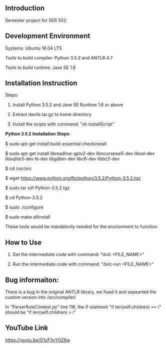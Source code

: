 ## Introduction
Semester project for SER 502

## Development Environment
Systems: Ubuntu 16.04 LTS

Tools to build compiler: Python 3.5.2 and ANTLR 4.7

Tools to build runtime: Jave SE 1.6

## Installation Instruction
Steps:

1. Install Python 3.5.2 and Jave SE Runtime 1.6 or above

2. Extract devils.tar.gz to home directory

3. Install the scipts with command: "sh installScript"

𝐏𝐲𝐭𝐡𝐨𝐧 𝟑.𝟓.𝟐 𝐈𝐧𝐬𝐭𝐚𝐥𝐥𝐚𝐭𝐢𝐨𝐧 𝐒𝐭𝐞𝐩𝐬:

$ sudo apt-get install build-essential checkinstall

$ sudo apt-get install libreadline-gplv2-dev libncursesw5-dev libssl-dev libsqlite3-dev tk-dev libgdbm-dev libc6-dev libbz2-dev

$ cd /usr/src

$ wget https://www.python.org/ftp/python/3.5.2/Python-3.5.2.tgz

$ sudo tar xzf Python-3.5.2.tgz

$ cd Python-3.5.2

$ sudo ./configure

$ sudo make altinstall

These tools would be mandatorily needed for the environment to function.


## How to Use
1. Get the intermediate code with command: "dvlc <FILE_NAME>"

2. Run the intermediate code with command: "dvlc-run <FILE_NAME>"

## Bug informaiton:
There is a bug in the original ANTLR library, we fixed it and sepearted the custom version into /src/compiler/

In "ParserRuleContext.py" line 116, the if-statment "if len(self.children) >= i" should be "if len(self.children) > i" 

## YouTube Link
https://youtu.be/O1cP3yY0Z6w
